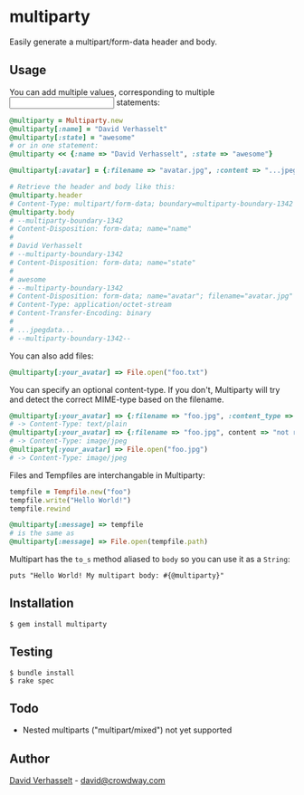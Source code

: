 multiparty
==========

Easily generate a multipart/form-data header and body.

Usage
-----

You can add multiple values, corresponding to multiple <input> statements:

```ruby
@multiparty = Multiparty.new
@multiparty[:name] = "David Verhasselt"
@multiparty[:state] = "awesome"
# or in one statement:
@multiparty << {:name => "David Verhasselt", :state => "awesome"}

@multiparty[:avatar] = {:filename => "avatar.jpg", :content => "...jpegdata..."}

# Retrieve the header and body like this:
@multiparty.header
# Content-Type: multipart/form-data; boundary=multiparty-boundary-1342
@multiparty.body
# --multiparty-boundary-1342
# Content-Disposition: form-data; name="name"
#
# David Verhasselt
# --multiparty-boundary-1342
# Content-Disposition: form-data; name="state"
# 
# awesome
# --multiparty-boundary-1342
# Content-Disposition: form-data; name="avatar"; filename="avatar.jpg"
# Content-Type: application/octet-stream
# Content-Transfer-Encoding: binary
#
# ...jpegdata...
# --multiparty-boundary-1342--
```

You can also add files:

```ruby
@multiparty[:your_avatar] => File.open("foo.txt")
```

You can specify an optional content-type. If you don't, Multiparty will try and detect the correct MIME-type based on the filename.

```ruby
@multiparty[:your_avatar] => {:filename => "foo.jpg", :content_type => "text/plain", :content => File.read("foo.txt")}
# -> Content-Type: text/plain
@multiparty[:your_avatar] => {:filename => "foo.jpg", content => "not really jpeg")}
# -> Content-Type: image/jpeg
@multiparty[:your_avatar] => File.open("foo.jpg")
# -> Content-Type: image/jpeg
```

Files and Tempfiles are interchangable in Multiparty:

```ruby
tempfile = Tempfile.new("foo")
tempfile.write("Hello World!")
tempfile.rewind

@multiparty[:message] => tempfile
# is the same as
@multiparty[:message] => File.open(tempfile.path)
```

Multipart has the ```to_s``` method aliased to ```body``` so you can use it as a ```String```:

```
puts "Hello World! My multipart body: #{@multiparty}"
```

Installation
------------

    $ gem install multiparty

Testing
-------

    $ bundle install
    $ rake spec

Todo
----

* Nested multiparts ("multipart/mixed") not yet supported

Author
------

[David Verhasselt](http://davidverhasselt.com) - david@crowdway.com

